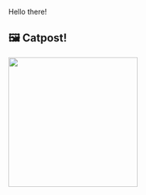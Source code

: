 Hello there!



## 🖼️ Catpost!

<sub>
    <img src="https://cdn2.thecatapi.com/images/gDOhWpNQ2.jpg" height="256">
</sub>

